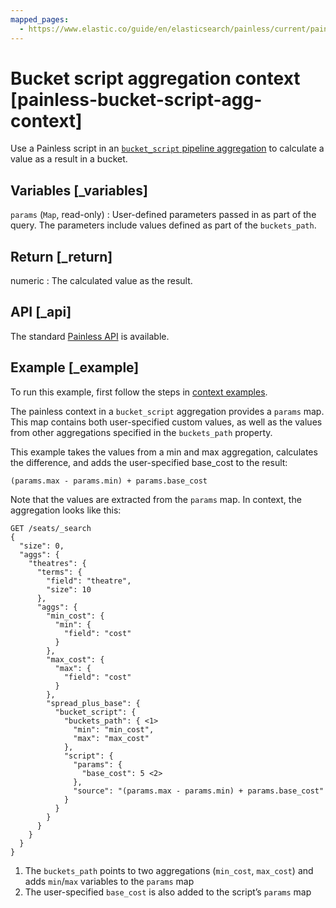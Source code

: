 ```yaml
---
mapped_pages:
  - https://www.elastic.co/guide/en/elasticsearch/painless/current/painless-bucket-script-agg-context.html
---
```


# Bucket script aggregation context [painless-bucket-script-agg-context]

Use a Painless script in an [`bucket_script` pipeline aggregation](/reference/data-analysis/aggregations/search-aggregations-pipeline-bucket-script-aggregation.md) to calculate a value as a result in a bucket.

## Variables [_variables]

`params` (`Map`, read-only)
:   User-defined parameters passed in as part of the query. The parameters include values defined as part of the `buckets_path`.


## Return [_return]

numeric
:   The calculated value as the result.


## API [_api]

The standard [Painless API](https://www.elastic.co/guide/en/elasticsearch/painless/current/painless-api-reference-shared.html) is available.


## Example [_example]

To run this example, first follow the steps in [context examples](/reference/scripting-languages/painless/painless-context-examples.md).

The painless context in a `bucket_script` aggregation provides a `params` map. This map contains both user-specified custom values, as well as the values from other aggregations specified in the `buckets_path` property.

This example takes the values from a min and max aggregation, calculates the difference, and adds the user-specified base_cost to the result:

```painless
(params.max - params.min) + params.base_cost
```

Note that the values are extracted from the `params` map. In context, the aggregation looks like this:

```console
GET /seats/_search
{
  "size": 0,
  "aggs": {
    "theatres": {
      "terms": {
        "field": "theatre",
        "size": 10
      },
      "aggs": {
        "min_cost": {
          "min": {
            "field": "cost"
          }
        },
        "max_cost": {
          "max": {
            "field": "cost"
          }
        },
        "spread_plus_base": {
          "bucket_script": {
            "buckets_path": { <1>
              "min": "min_cost",
              "max": "max_cost"
            },
            "script": {
              "params": {
                "base_cost": 5 <2>
              },
              "source": "(params.max - params.min) + params.base_cost"
            }
          }
        }
      }
    }
  }
}
```

1. The `buckets_path` points to two aggregations (`min_cost`, `max_cost`) and adds `min`/`max` variables to the `params` map
2. The user-specified `base_cost` is also added to the script’s `params` map



